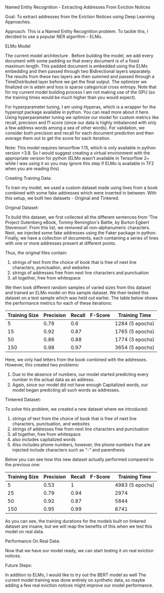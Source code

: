 Named Entity Recognition - Extracting Addresses From Eviction Notices

Goal: To extract addresses from the Eviction Notices using Deep Learning Approaches.

Approach: This is a Named Entity Recognition problem. To tackle this, I decided to use a popular NER algorithm - ELMo.

ELMo Model

The current model architecture . Before building the model, we add every document with some padding so that every document is of a fixed maximum length. This padded document is embedded using the ELMo embedding and then passed through two Bidirectional layers separately. The results from these two layers are then summed and passed through a TimeDistributed layer before we get the final output. The optimizer we finalized on is adam and loss is sparse categorical cross entropy. Note that for my current model building process I am not making use of the GPU (so the training times would be much higher than you would expect).

For hyperparameter tuning, I am using Hyperas, which is a wrapper for the hyperopt package available in python. You can read more about it here. Using hyperparameter tuning we optimize our model for custom metrics like recall, precision and f1 score (since our data is highly imbalanced with only a few address words among a sea of other words). For validation, we consider both precision and recall for each document prediction and then average them out to get the score for each iteration.

Note: This model requires tensorflow 1.15, which is only available in python version <3.8. So I would suggest creating a virtual environment with the appropriate version for python (ELMo wasn’t available in Tensorflow 2+ while I was using it so you may ignore this step if ELMo is available in TF2 when you are reading this)


Creating Training Data:

To train my model, we used a custom dataset made using lines from a book combined with some fake addresses which were inserted in between. With this setup, we built two datasets - Original and Tinkered.

Original Dataset:

To build this dataset, we first collected all the different sentences from ‘The Project Gutenberg eBook, Tommy Remington's Battle, by Burton Egbert Stevenson’. From this list, we removed all non-alphanumeric characters. Next, we injected some fake addresses using the Faker package in python. Finally, we have a collection of documents, each containing a series of lines with one or more addresses present at different points.

Thus, the original files contain:
1. strings of text from the choice of book that is free of next line characters, punctuation, and websites
2. strings of addresses free from next line characters and punctuation
3. all together, free from whitespace

We then took different random samples of varied sizes from this dataset and trained an ELMo model on this sample dataset. We then tested this dataset on a test sample which was held out earlier. The table below shows the performance metrics for each of these iterations:

Training Size | Precision | Recall | F-Score | Training Time
--- | --- | --- | --- | ---
5 | 0.78 | 0.6 | | 1284 (5 epochs)
15 | 0.92 | 0.87 |  | 1765 (5 epochs)
50 | 0.86 | 0.88 |  | 1774 (3 epochs)
150 | 0.98 | 0.97 |  | 3654 (5 epochs)

Here, we only had letters from the book combined with the addresses. However, this created two problems:
1. Due to the absence of numbers, our model started predicting every number in the actual data as an address.
2. Again, since our model did not have enough Capitalized words, our model began predicting all such words as addresses.

Tinkered Dataset:

To solve this problem, we created a new dataset where we introduced:
1. strings of text from the choice of book that is free of next line characters, punctuation, and websites
2. strings of addresses free from next line characters and punctuation
3. all together, free from whitespace
4. also includes capitalized words
5. Also includes phone numbers, however, the phone numbers that are injected include characters such as "-" and parenthesis

Below you can see how this new dataset actually performed compared to the previous one:

Training Size | Precision | Recall | F-Score | Training Time
--- | --- | --- | --- | ---
5 | 0.53 | 1 |  | 4983 (5 epochs)
25 | 0.79 | 0.94 |  | 2974
50 | 0.92 | 0.87 |  | 5844
150 | 0.95 | 0.99 |  | 8741

As you can see, the training durations for the models built on tinkered dataset are insane, but we will reap the benefits of this when we test this model on real data.

Performance On Real Data:

Now that we have our model ready, we can start testing it on real eviction notices.

Future Steps:

In addition to ELMo, I would like to try out the BERT model as well
The current model training was done entirely on synthetic data, so maybe adding a few real eviction notices might improve our model performance.
